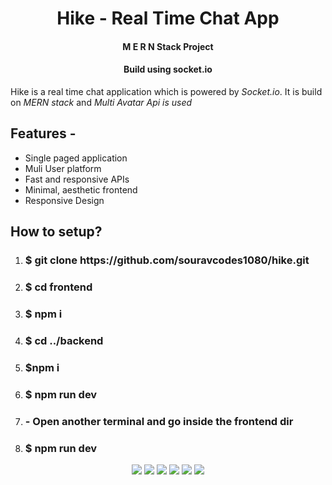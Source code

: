 <div align="center">
 <h1>
 Hike - Real Time Chat App
</h1>
<h4>M E R N Stack Project</h4>
<h4>Build using socket.io</h4>
</div>
<p>Hike is a real time chat application which is powered by <i>Socket.io</i>. It is build on 
<i>MERN stack</i> and <i>Multi Avatar Api is used</i></p>

<h2>Features - </h2>
<ul>
<li>Single paged application</li>
<li>Muli User platform</li>
<li>Fast and responsive APIs</li>
<li>Minimal, aesthetic frontend</li>
<li>Responsive Design</li>
</ul>

<h2>How to setup?</h2>
<ol>
<li><h3>$ git clone https://github.com/souravcodes1080/hike.git</h3></li>
<li><h3>$ cd frontend</h3></li>
<li><h3>$ npm i</h3></li>
<li><h3>$ cd ../backend</h3></li>
<li><h3>$npm i</h3></li>
<li><h3>$ npm run dev</h3></li>
<li><h3>- Open another terminal and go inside the frontend dir</h3></li>
<li><h3>$ npm run dev</h3></li>
</ol>

<div align="center">
<img src="https://res.cloudinary.com/dva2ofmyy/image/upload/v1704019749/wdrurjrwnpgoabwzpeuy.png" />
<img src="https://res.cloudinary.com/dva2ofmyy/image/upload/v1704019747/vznan54vm2lpq7w4jebv.png" />
<img src="https://res.cloudinary.com/dva2ofmyy/image/upload/v1704019748/eygbsywdqofq62acjj9t.png" />
<img src="https://res.cloudinary.com/dva2ofmyy/image/upload/v1704019748/fxjghdwspcyjqsiwqbtf.png" />
<img src="https://res.cloudinary.com/dva2ofmyy/image/upload/v1704019748/vkefyefes03grxwjzhow.png" />
<img src="https://res.cloudinary.com/dva2ofmyy/image/upload/v1704019748/p9z2qdku8ear0lprdgqk.png" />
</div>
